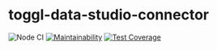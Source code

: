 # toggl-data-studio-connector

![Node CI](https://github.com/omjadas/toggl-data-studio-connector/workflows/Node%20CI/badge.svg?branch=master)
[![Maintainability](https://api.codeclimate.com/v1/badges/c5a07b3f56f040bc5f2e/maintainability)](https://codeclimate.com/github/omjadas/toggl-data-studio-connector/maintainability)
[![Test Coverage](https://api.codeclimate.com/v1/badges/c5a07b3f56f040bc5f2e/test_coverage)](https://codeclimate.com/github/omjadas/toggl-data-studio-connector/test_coverage)
